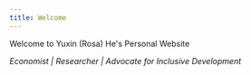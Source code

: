 ```yaml
---
title: Welcome
---
```


Welcome to Yuxin (Rosa) He's Personal Website

*Economist | Researcher | Advocate for Inclusive Development*
